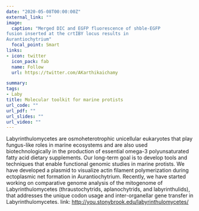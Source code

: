 ```yaml
---
date: "2020-05-08T00:00:00Z"
external_link: ""
image:
  caption: "Merged DIC and EGFP fluorescence of shble-EGFP
fusion inserted at the crtIBY locus results in
Aurantiochytrium" 
  focal_point: Smart
links: 
- icon: twitter
  icon_pack: fab
  name: Follow
  url: https://twitter.com/AKarthikaichamy

summary: 
tags:
- Laby
title: Molecular toolkit for marine protists
url_code: ""
url_pdf: ""
url_slides: ""
url_video: ""
---
```


Labyrinthulomycetes are osmoheterotrophic unicellular eukaryotes that play fungus-like roles in marine ecosystems and are also used biotechnologically in the production of essential omega-3 polyunsaturated fatty acid dietary supplements. Our long-term goal is to develop tools and techniques that enable functional genomic studies in marine protists. We have developed a plasmid to visualize actin filament polymerization during ectoplasmic net formation in Aurantiochytrium. Recently, we have started working on comparative genome analysis of the mitogenome of Labyrinthulomycetes (thraustochytrids, aplanochytrids, and labyrinthulids), that addresses the unique codon usage and inter-organellar gene transfer in Labyrinthulomycetes.
link: http://you.stonybrook.edu/labyrinthulomycetes/